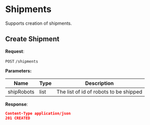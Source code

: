 # Shipments
Supports creation of shipments.

## Create Shipment

**Request**:

`POST` `/shipments`

**Parameters:**

Name       | Type   | Description
-----------|--------|---
shipRobots | list | The list of id of robots to be shipped

**Response**:

```json
Content-Type application/json
201 CREATED
```

